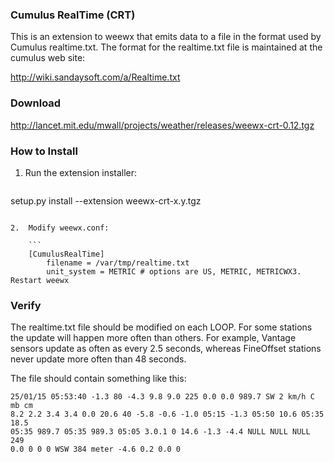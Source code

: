 ### Cumulus RealTime (CRT)

This is an extension to weewx that emits data to a file in the format used by Cumulus realtime.txt.  The format for the realtime.txt file is maintained at the cumulus web site:

http://wiki.sandaysoft.com/a/Realtime.txt

### Download

http://lancet.mit.edu/mwall/projects/weather/releases/weewx-crt-0.12.tgz

### How to Install

1.  Run the extension installer:

    ```
setup.py install --extension weewx-crt-x.y.tgz
```

2.  Modify weewx.conf:

    ```
    [CumulusRealTime]
        filename = /var/tmp/realtime.txt
        unit_system = METRIC # options are US, METRIC, METRICWX3.  Restart weewx
```

### Verify

The realtime.txt file should be modified on each LOOP.  For some stations the update will happen more often than others.  For example, Vantage sensors update as often as every 2.5 seconds, whereas FineOffset stations never update more often than 48 seconds.

The file should contain something like this:

```
25/01/15 05:53:40 -1.3 80 -4.3 9.8 9.0 225 0.0 0.0 989.7 SW 2 km/h C mb cm
8.2 2.2 3.4 3.4 0.0 20.6 40 -5.8 -0.6 -1.0 05:15 -1.3 05:50 10.6 05:35 18.5
05:35 989.7 05:35 989.3 05:05 3.0.1 0 14.6 -1.3 -4.4 NULL NULL NULL 249
0.0 0 0 0 WSW 384 meter -4.6 0.2 0.0 0
```